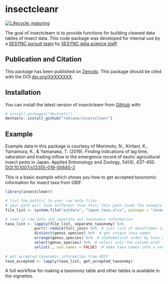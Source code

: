 
<!-- README.md is generated from README.Rmd. Please edit that file -->

# insectcleanr

<!-- badges: start -->

[![Lifecycle:
maturing](https://img.shields.io/badge/lifecycle-maturing-blue.svg)](https://www.tidyverse.org/lifecycle/#maturing)
<!-- badges: end -->

The goal of insectcleanr is to provide functions for building cleaned
data tables of insect data. This code package was developed for internal
use by a [SESYNC pursuit team](https://www.sesync.org/project/propose-a-pursuit/global-socioeconomic-drivers-of-insect-invasions) by [SESYNC data science staff](https://cyberhelp.sesync.org).

## Publication and Citation

This package has been published on [Zenodo](). This package should be
cited with the DOI [doi.org/XXXXXXXX](doi.org/XXXXXXXX).

## Installation

You can install the latest version of insectcleanr from
[GitHub](https://github.com/reblake/insectcleanr) with:

``` r
# install.packages("devtools")
devtools::install_github("reblake/insectcleanr")
```

## Example

Example data in this package is courtesy of Morimoto, N., Kiritani, K.,
Yamamura, K., & Yamanaka, T. (2019). Finding indications of lag time,
saturation and trading inflow in the emergence record of exotic
agricultural insect pests in Japan. Applied Entomology and Zoology,
54(4), 437-450.
[DOI:10.1007/s13355-019-00640-2](https://doi.org/10.1007/s13355-019-00640-2)

This is a basic example which shows you how to get accepted taxonomic
information for insect taxa from GBIF.

``` r
library(insectcleanr)

# list the path(s) to your raw data files
# your path will look different than this; this path loads the example data included in this package
file_list <- system.file("extdata", "Japan_taxa.xlsx", package = "insectcleanr", mustWork = TRUE)

# read in raw data and separate out taxonomic information
taxa_list <- lapply(file_list, separate_taxonomy) %>%
             purrr::reduce(full_join) %>%  # join list of dataframes into one dataframe
             distinct(genus_species) %>%  # get unique taxa names
             arrange(genus_species) %>%  # alphabetical order by taxa name
             select(genus_species) %>%  # select only the column with taxa names
             unlist(., use.names = FALSE)  # make taxa names into a vector
              
# get accepted taxonomic information from GBIF
taxa_accepted <- lapply(taxa_list, get_accepted_taxonomy)
```

A full workflow for making a taxonomy table and other tables is
available in the vignettes.
